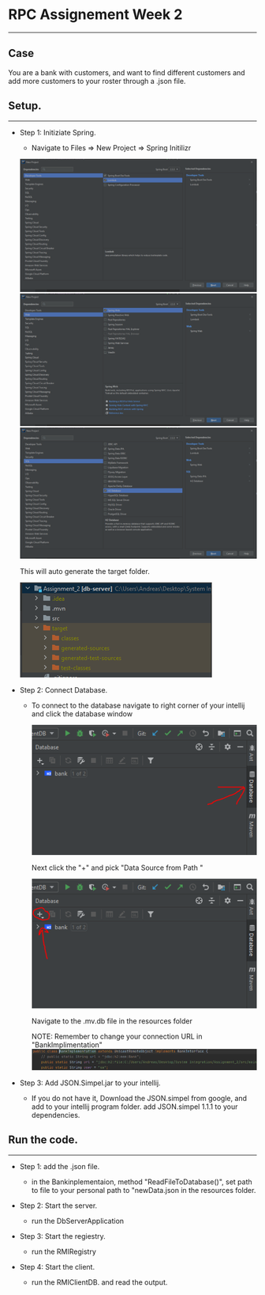 # RPC Assignement Week 2

___

## Case
   You are a bank with customers, and want to find different customers and add more
   customers to your roster through a .json file.
    
    
    
## Setup.

___

 - Step 1: Initiziate Spring.
    - Navigate to Files => New Project => Spring Initilizr
    
    ![Initilizr](<ReadmeIMGs/newProject1.png>)
    ![Initilizr](<ReadmeIMGs/newProject2.png>)
    ![Initilizr](<ReadmeIMGs/newProject3.png>)
    
    This will auto generate the target folder.
    
    ![Initilizr](<ReadmeIMGs/TargetKlip.PNG>)
 
 - Step 2: Connect Database.
    - To connect to the database navigate to right corner of your intellij and click the
      database window
      
      ![Initilizr](<ReadmeIMGs/Database.PNG>)
      
      Next click the "+" and pick "Data Source from Path "
      
      ![Initilizr](<ReadmeIMGs/addbypath.PNG>)
      
      Navigate to the .mv.db file in the resources folder
      
      NOTE: Remember to change your connection URL in "BankImplimentation" 
      ![Initilizr](<ReadmeIMGs/urlpathdb.PNG>)
      
 - Step 3: Add JSON.Simpel.jar to your intellij.
    - If you do not have it, Download the JSON.simpel from google, and add to your intellij program folder.
      add JSON.simpel 1.1.1 to your dependencies.
      
 
## Run the code.

___

- Step 1: add the .json file.
  - in the Bankinplementaion, method "ReadFileToDatabase()", set path to file to your 
    personal path to "newData.json in the resources folder.

- Step 2: Start the server.
  - run the DbServerApplication
  
- Step 3: Start the regiestry.
  - run the RMIRegistry

- Step 4: Start the client.
  - run the RMIClientDB. and read the output.

